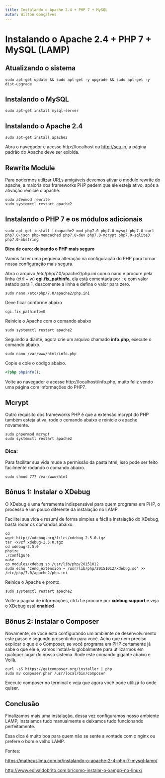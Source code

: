```yaml
---
title: Instalando o Apache 2.4 + PHP 7 + MySQL
autor: Wilton Gonçalves
---
```

# Instalando o Apache 2.4 + PHP 7 + MySQL (LAMP)

## Atualizando o sistema

```shell
sudo apt-get update && sudo apt-get -y upgrade && sudo apt-get -y dist-upgrade
```

## Instalando o MySQL

```shell
sudo apt-get install mysql-server
```

## Instalando o Apache 2.4

```shell
sudo apt-get install apache2
```

Abra o navegador e acesse http://localhost ou http://seu.ip, a página padrão do Apache deve ser exibida.

## Rewrite Module

Para podermos utilizar URLs amigáveis devemos ativar o modulo rewrite do apache, a maioria dos frameworks PHP pedem que ele esteja ativo, após a ativação reinicie o apache.

```shell
sudo a2enmod rewrite
sudo systemctl restart apache2
```

## Instalando o PHP 7 e os módulos adicionais

```shell
sudo apt-get install libapache2-mod-php7.0 php7.0-mysql php7.0-curl php7.0-json php-memcached php7.0-dev php7.0-mcrypt php7.0-sqlite3 php7.0-mbstring
```

**Dica de ouro: deixando o PHP mais seguro**

Vamos fazer uma pequena alteração na configuração do PHP para tornar nossa configuração mais segura.

Abra o arquivo /etc/php/7.0/apache2/php.ini com o nano e procure pela linha (ctrl + w) **cgi.fix_pathinfo**, ela está comentada por ; e com valor setado para 1, descomente a linha e defina o valor para zero.

```shell
sudo nano /etc/php/7.0/apache2/php.ini
```

Deve ficar conforme abaixo

```
cgi.fix_pathinfo=0
```

Reinicie o Apache com o comando abaixo

```shell
sudo systemctl restart apache2
```

Seguindo a diante, agora crie um arquivo chamado **info.php**, execute o comando abaixo.

```shell
sudo nano /var/www/html/info.php
```

Copie e cole o código abaixo.

```php
<?php phpinfo();
```

Volte ao navegador e acesse http://localhost/info.php, muito feliz vendo uma página com informações do PHP7.

## Mcrypt

Outro requisito dos frameworks PHP é que a extensão mcrypt do PHP também esteja ativa, rode o comando abaixo e reinicie o apache novamente.

```shell
sudo phpenmod mcrypt
sudo systemctl restart apache2
```

### Dica:

Para facilitar sua vida mude a permissão da pasta html, isso pode ser feito facilmente rodando o comando abaixo.

```shell
sudo chmod 777 /var/www/html
```

## Bônus 1: Instalar o XDebug

O XDebug é uma ferramenta indispensável para quem programa em PHP, o processo é um pouco diferente da instalação no LAMP.

Facilitei sua vida e resumi de forma simples e fácil a instalação do XDebug, basta rodar os comandos abaixo.

```shell
cd
wget http://xdebug.org/files/xdebug-2.5.0.tgz
tar -xvzf xdebug-2.5.0.tgz
cd xdebug-2.5.0
phpize
./configure
make
cp modules/xdebug.so /usr/lib/php/20151012
sudo echo 'zend_extension = /usr/lib/php/20151012/xdebug.so' >> /etc/php/7.0/apache2/php.ini
```

Reinice o Apache e pronto.

```shell
sudo systemctl restart apache2
```

Volte a pagina de informações, ctrl+f e procure por **xdebug support** e veja o XDebug está **enabled**


## Bônus 2: Instalar o Composer

Novamente, se você esta configurando um ambiente de desenvolvimento este passo é segundo presentinho para você.
Acho que nem preciso explicar o que é o Composer, se você programa em PHP certamente já sabe o que ele é, vamos instalá-lo globalmente para utilizarmos em qualquer lugar do nosso sistema.
Rode este comando gigante abaixo e Voilà.

```shell
curl -sS https://getcomposer.org/installer | php
sudo mv composer.phar /usr/local/bin/composer
```

Execute composer no terminal e veja que agora você pode utilizá-lo onde quiser.

## Conclusão

Finalizamos mais uma instalação, dessa vez configuramos nosso ambiente LAMP, instalamos tudo manualmente e deixamos tudo funcionando perfeitamente.

Essa dica é muito boa para quem não se sente a vontade com o nginx ou prefere o bom e velho LAMP.


Fontes:

https://matheuslima.com.br/instalando-o-apache-2-4-php-7-mysql-lamp/

http://www.edivaldobrito.com.br/como-instalar-o-xampp-no-linux/
